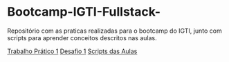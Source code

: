 # Bootcamp-IGTI-Fullstack-

Repositório com as praticas realizadas para o bootcamp do IGTI, junto com scripts para aprender conceitos descritos nas aulas.


[Trabalho Prático 1](https://github.com/andgomes95/Bootcamp-IGTI-Fullstack-/tree/main/Trabalho01)
[Desafio 1](https://github.com/andgomes95/Bootcamp-IGTI-Fullstack-/tree/main/Desafio01)
[Scripts das Aulas](https://github.com/andgomes95/Bootcamp-IGTI-Fullstack-/tree/main/Scripts-de-Aulas)

